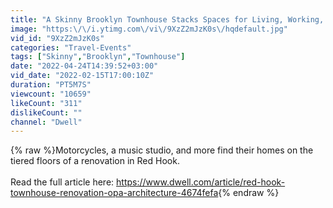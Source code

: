 ```yaml
---
title: "A Skinny Brooklyn Townhouse Stacks Spaces for Living, Working, and Entertaining"
image: "https:\/\/i.ytimg.com\/vi\/9XzZ2mJzK0s\/hqdefault.jpg"
vid_id: "9XzZ2mJzK0s"
categories: "Travel-Events"
tags: ["Skinny","Brooklyn","Townhouse"]
date: "2022-04-24T14:39:52+03:00"
vid_date: "2022-02-15T17:00:10Z"
duration: "PT5M7S"
viewcount: "10659"
likeCount: "311"
dislikeCount: ""
channel: "Dwell"
---
```

{% raw %}Motorcycles, a music studio, and more find their homes on the tiered floors of a renovation in Red Hook.<br /><br />Read the full article here: <a rel="nofollow" target="blank" href="https://www.dwell.com/article/red-hook-townhouse-renovation-opa-architecture-4674fefa">https://www.dwell.com/article/red-hook-townhouse-renovation-opa-architecture-4674fefa</a>{% endraw %}
